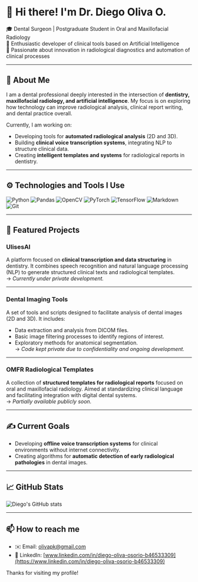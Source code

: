 # 👋 Hi there! I'm Dr. Diego Oliva O.

🎓 Dental Surgeon | Postgraduate Student in Oral and Maxillofacial Radiology  
🤖 Enthusiastic developer of clinical tools based on Artificial Intelligence  
🔬 Passionate about innovation in radiological diagnostics and automation of clinical processes  

---

## 🦷 About Me

I am a dental professional deeply interested in the intersection of **dentistry, maxillofacial radiology, and artificial intelligence**. My focus is on exploring how technology can improve radiological analysis, clinical report writing, and dental practice overall.

Currently, I am working on:

- Developing tools for **automated radiological analysis** (2D and 3D).
- Building **clinical voice transcription systems**, integrating NLP to structure clinical data.
- Creating **intelligent templates and systems** for radiological reports in dentistry.

---

## ⚙️ Technologies and Tools I Use

![Python](https://img.shields.io/badge/Python-3776AB?style=for-the-badge&logo=python&logoColor=white)
![Pandas](https://img.shields.io/badge/Pandas-150458?style=for-the-badge&logo=pandas&logoColor=white)
![OpenCV](https://img.shields.io/badge/OpenCV-5C3EE8?style=for-the-badge&logo=opencv&logoColor=white)
![PyTorch](https://img.shields.io/badge/PyTorch-EE4C2C?style=for-the-badge&logo=pytorch&logoColor=white)
![TensorFlow](https://img.shields.io/badge/TensorFlow-FF6F00?style=for-the-badge&logo=tensorflow&logoColor=white)
![Markdown](https://img.shields.io/badge/Markdown-000000?style=for-the-badge&logo=markdown&logoColor=white)
![Git](https://img.shields.io/badge/Git-F05032?style=for-the-badge&logo=git&logoColor=white)

---

## 🚀 Featured Projects

### UlisesAI
A platform focused on **clinical transcription and data structuring** in dentistry. It combines speech recognition and natural language processing (NLP) to generate structured clinical texts and radiological templates.  
→ *Currently under private development.*

---

### Dental Imaging Tools
A set of tools and scripts designed to facilitate analysis of dental images (2D and 3D). It includes:
- Data extraction and analysis from DICOM files.
- Basic image filtering processes to identify regions of interest.
- Exploratory methods for anatomical segmentation.  
→ *Code kept private due to confidentiality and ongoing development.*

---

### OMFR Radiological Templates
A collection of **structured templates for radiological reports** focused on oral and maxillofacial radiology. Aimed at standardizing clinical language and facilitating integration with digital dental systems.  
→ *Partially available publicly soon.*

---

## ✍️ Current Goals

- Developing **offline voice transcription systems** for clinical environments without internet connectivity.
- Creating algorithms for **automatic detection of early radiological pathologies** in dental images.

---

## 📈 GitHub Stats

![Diego's GitHub stats](https://github-readme-stats.vercel.app/api?username=olivapk&show_icons=true&theme=radical)

---

## 📫 How to reach me

- ✉️ Email: olivapk@gmail.com
- 💼 LinkedIn: [www.linkedin.com/in/diego-oliva-osorio-b46533309](https://www.linkedin.com/in/diego-oliva-osorio-b46533309)

Thanks for visiting my profile!
